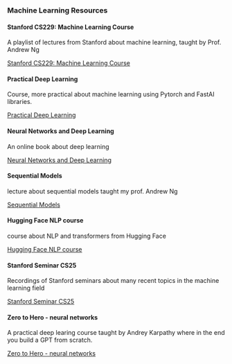 ### Machine Learning Resources

#### Stanford CS229: Machine Learning Course
A playlist of lectures from Stanford about machine learning, taught by Prof. Andrew Ng

[Stanford CS229: Machine Learning Course](https://www.youtube.com/watch?v=jGwO_UgTS7I&list=PLoROMvodv4rMiGQp3WXShtMGgzqpfVfbU)

#### Practical Deep Learning
Course, more practical about machine learning using Pytorch and FastAI libraries.

[Practical Deep Learning](https://course.fast.ai/)

#### Neural Networks and Deep Learning
An online book about deep learning

[Neural Networks and Deep Learning](http://neuralnetworksanddeeplearning.com/)

#### Sequential Models 
lecture about sequential models taught my prof. Andrew Ng

[Sequential Models](https://www.youtube.com/watch?v=S7oA5C43Rbc)

#### Hugging Face NLP course
course about NLP and transformers from Hugging Face

[Hugging Face NLP course](https://huggingface.co/learn/nlp-course/chapter1/1)

#### Stanford Seminar CS25
Recordings of Stanford seminars about many recent topics in the machine learning field

[Stanford Seminar CS25](https://www.youtube.com/playlist?list=PLoROMvodv4rNiJRchCzutFw5ItR_Z27CM)

#### Zero to Hero - neural networks
A practical deep learing course taught by Andrey Karpathy where in the end you build a GPT from scratch.

[Zero to Hero - neural networks](https://www.youtube.com/watch?v=VMj-3S1tku0&list=PLAqhIrjkxbuWI23v9cThsA9GvCAUhRvKZ&index=2)
